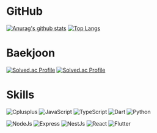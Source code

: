 # GitHub 

[![Anurag's github stats](https://github-readme-stats.vercel.app/api?username=hdh4952&theme=tokyonight)](https://github.com/hdh4952)
[![Top Langs](https://github-readme-stats.vercel.app/api/top-langs/?username=hdh4952&theme=tokyonight&layout=compact)](https://github.com/anuraghazra/github-readme-stats)

# Baekjoon

[![Solved.ac Profile](http://mazassumnida.wtf/api/v2/generate_badge?boj=hdh4952)](https://solved.ac/hdh4952/)
[![Solved.ac Profile](http://mazassumnida.wtf/api/v2/generate_badge?boj=daehee)](https://solved.ac/daehee/)

# Skills
![Cplusplus](https://img.shields.io/badge/C++-00599C?style=flat-square&logo=cplusplus&logoColor=white)
![JavaScript](https://img.shields.io/badge/JavaScript-F7DF1E?style=flat-square&logo=javascript&logoColor=white)
![TypeScript](https://img.shields.io/badge/TypeScript-3178C6?style=flat-square&logo=typescript&logoColor=white)
![Dart](https://img.shields.io/badge/Dart-0175C2?style=flat-square&logo=dart&logoColor=white)
![Python](https://img.shields.io/badge/Python-3776AB?style=flat-square&logo=python&logoColor=white)

![NodeJs](https://img.shields.io/badge/NodeJs-339933?style=flat-square&logo=nodedotjs&logoColor=white)
![Express](https://img.shields.io/badge/Express-000000?style=flat-square&logo=express&logoColor=white)
![NestJs](https://img.shields.io/badge/NestJs-E0234E?style=flat-square&logo=nestjs&logoColor=white)
![React](https://img.shields.io/badge/React-61DAFB?style=flat-square&logo=react&logoColor=white)
![Flutter](https://img.shields.io/badge/Flutter-02569B?style=flat-square&logo=flutter&logoColor=white)
